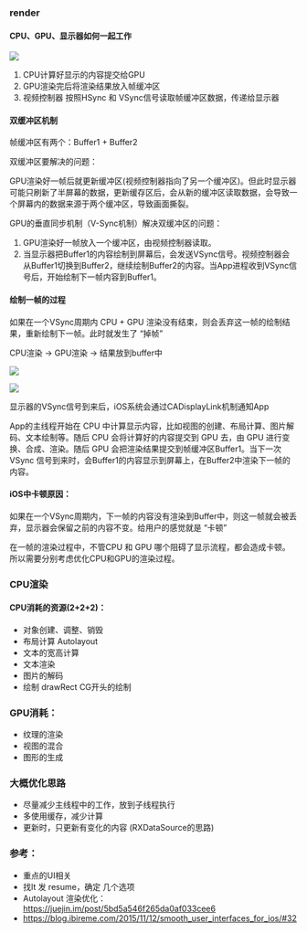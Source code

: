 <!-- ![image](../gitbook/images/sort1.jpg) -->

### render

#### CPU、GPU、显示器如何一起工作

![](http://pc5ouzvhg.bkt.clouddn.com/A22332C0-4155-4825-B2CD-CB21354BD41F.jpg)

1. CPU计算好显示的内容提交给GPU
2. GPU渲染完后将渲染结果放入帧缓冲区
3. 视频控制器 按照HSync 和 VSync信号读取帧缓冲区数据，传递给显示器

#### 双缓冲区机制

帧缓冲区有两个：Buffer1 + Buffer2

双缓冲区要解决的问题：

GPU渲染好一帧后就更新缓冲区(视频控制器指向了另一个缓冲区)。但此时显示器可能只刷新了半屏幕的数据，更新缓存区后，会从新的缓冲区读取数据，会导致一个屏幕内的数据来源于两个缓冲区，导致画面撕裂。

GPU的垂直同步机制（V-Sync机制）解决双缓冲区的问题：
1. GPU渲染好一帧放入一个缓冲区，由视频控制器读取。
2. 当显示器把Buffer1的内容绘制到屏幕后，会发送VSync信号。视频控制器会从Buffer1切换到Buffer2，继续绘制Buffer2的内容。当App进程收到VSync信号后，开始绘制下一帧内容到Buffer1。

#### 绘制一帧的过程

如果在一个VSync周期内 CPU + GPU 渲染没有结束，则会丢弃这一帧的绘制结果，重新绘制下一帧。此时就发生了 “掉帧”

CPU渲染 -> GPU渲染 -> 结果放到buffer中

![](http://pc5ouzvhg.bkt.clouddn.com/1608422C-20C3-44DF-8604-250EC41C940E.jpg)

![](http://pc5ouzvhg.bkt.clouddn.com/E85C9EC1-A4F4-48E2-AE95-3DDD0D7356BF.jpg)

显示器的VSync信号到来后，iOS系统会通过CADisplayLink机制通知App

App的主线程开始在 CPU 中计算显示内容，比如视图的创建、布局计算、图片解码、文本绘制等。随后 CPU 会将计算好的内容提交到 GPU 去，由 GPU 进行变换、合成、渲染。随后 GPU 会把渲染结果提交到帧缓冲区Buffer1。当下一次 VSync 信号到来时，会Buffer1的内容显示到屏幕上，在Buffer2中渲染下一帧的内容。

#### iOS中卡顿原因：

如果在一个VSync周期内，下一帧的内容没有渲染到Buffer中，则这一帧就会被丢弃，显示器会保留之前的内容不变。给用户的感觉就是 “卡顿”

在一帧的渲染过程中，不管CPU 和 GPU 哪个阻碍了显示流程，都会造成卡顿。所以需要分别考虑优化CPU和GPU的渲染过程。

### CPU渲染

#### CPU消耗的资源(2+2+2)：

* 对象创建、调整、销毁
* 布局计算 Autolayout
* 文本的宽高计算
* 文本渲染
* 图片的解码
* 绘制 drawRect CG开头的绘制

### GPU消耗：

* 纹理的渲染
* 视图的混合
* 图形的生成

### 大概优化思路

- 尽量减少主线程中的工作，放到子线程执行
- 多使用缓存，减少计算
- 更新时，只更新有变化的内容 (RXDataSource的思路)
  
### 参考：
- 重点的UI相关
- 找lt 发 resume，确定 几个选项
- Autolayout 渲染优化：https://juejin.im/post/5bd5a546f265da0af033cee6
- https://blog.ibireme.com/2015/11/12/smooth_user_interfaces_for_ios/#32





